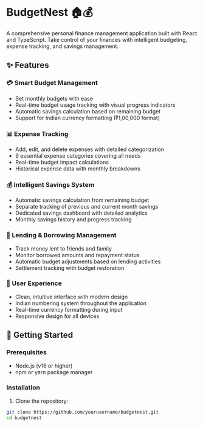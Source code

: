 # BudgetNest 🏠💰

A comprehensive personal finance management application built with React and TypeScript. Take control of your finances with intelligent budgeting, expense tracking, and savings management.

## ✨ Features

### 💳 Smart Budget Management
- Set monthly budgets with ease
- Real-time budget usage tracking with visual progress indicators
- Automatic savings calculation based on remaining budget
- Support for Indian currency formatting (₹1,00,000 format)

### 📊 Expense Tracking
- Add, edit, and delete expenses with detailed categorization
- 9 essential expense categories covering all needs
- Real-time budget impact calculations
- Historical expense data with monthly breakdowns

### 💰 Intelligent Savings System
- Automatic savings calculation from remaining budget
- Separate tracking of previous and current month savings
- Dedicated savings dashboard with detailed analytics
- Monthly savings history and progress tracking

### 🤝 Lending & Borrowing Management
- Track money lent to friends and family
- Monitor borrowed amounts and repayment status
- Automatic budget adjustments based on lending activities
- Settlement tracking with budget restoration

### 📱 User Experience
- Clean, intuitive interface with modern design
- Indian numbering system throughout the application
- Real-time currency formatting during input
- Responsive design for all devices

## 🚀 Getting Started

### Prerequisites
- Node.js (v16 or higher)
- npm or yarn package manager

### Installation

1. Clone the repository:
```bash
git clone https://github.com/yourusername/budgetnest.git
cd budgetnest